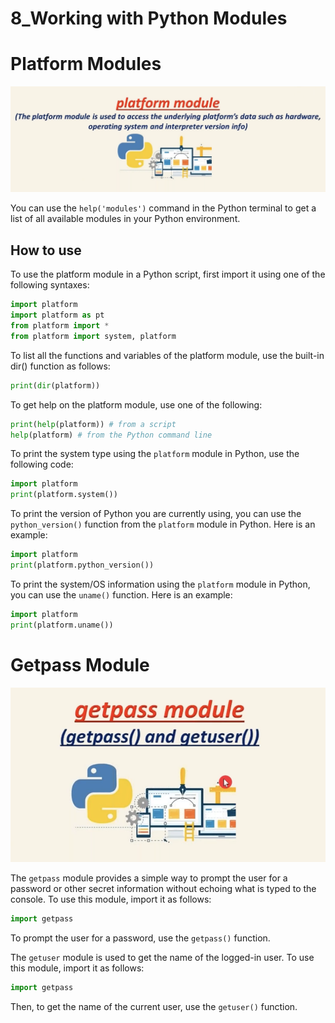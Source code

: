 # 8_Working with Python Modules

# Platform Modules

![Screenshot 2023-06-13 at 1.21.02 PM.png](8_Working%20with%20Python%20Modules%2021363adc94c94f278b4355755304076d/Screenshot_2023-06-13_at_1.21.02_PM.png)

You can use the `help('modules')` command in the Python terminal to get a list of all available modules in your Python environment.

## How to use

To use the platform module in a Python script, first import it using one of the following syntaxes:

```python
import platform
import platform as pt
from platform import *
from platform import system, platform
```

To list all the functions and variables of the platform module, use the built-in dir() function as follows:

```python
print(dir(platform))
```

To get help on the platform module, use one of the following:

```python
print(help(platform)) # from a script
help(platform) # from the Python command line
```

To print the system type using the `platform` module in Python, use the following code:

```python
import platform
print(platform.system())
```

To print the version of Python you are currently using, you can use the `python_version()` function from the `platform` module in Python. Here is an example:

```python
import platform
print(platform.python_version())
```

To print the system/OS information using the `platform` module in Python, you can use the `uname()` function. Here is an example:

```python
import platform
print(platform.uname())
```

# Getpass Module

![Screenshot 2023-06-13 at 1.28.18 PM.png](8_Working%20with%20Python%20Modules%2021363adc94c94f278b4355755304076d/Screenshot_2023-06-13_at_1.28.18_PM.png)

The `getpass` module provides a simple way to prompt the user for a password or other secret information without echoing what is typed to the console. To use this module, import it as follows:

```python
import getpass
```

To prompt the user for a password, use the `getpass()` function.

The `getuser` module is used to get the name of the logged-in user. To use this module, import it as follows:

```python
import getpass
```

Then, to get the name of the current user, use the `getuser()` function.